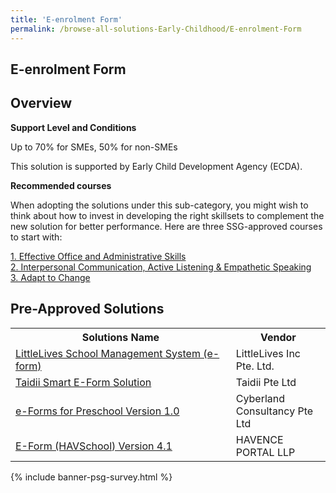 ```yaml
---
title: 'E-enrolment Form'
permalink: /browse-all-solutions-Early-Childhood/E-enrolment-Form
---
```


## E-enrolment Form
## Overview

**Support Level and Conditions**

Up to 70% for SMEs, 50% for non-SMEs

This solution is supported by Early Child Development Agency (ECDA).

**Recommended courses**

When adopting the solutions under this sub-category, you might wish to think about how to invest in developing the right skillsets to complement the new solution for better performance. Here are three SSG-approved courses to start with:

<a href='https://sfec.enterprisejobskills.gov.sg/Course_Internet/CourseDetail.aspx?CoursesReferenceNumber=TGS-2020503896'  target='_blank' rel='noopener'>1. Effective Office and Administrative Skills</a><br>
<a href='https://sfec.enterprisejobskills.gov.sg/Course_Internet/CourseDetail.aspx?CoursesReferenceNumber=TGS-2020000399'  target='_blank' rel='noopener'>2. Interpersonal Communication, Active Listening & Empathetic Speaking</a><br>
<a href='https://sfec.enterprisejobskills.gov.sg/Course_Internet/CourseDetail.aspx?CoursesReferenceNumber=TGS-2020505601'  target='_blank' rel='noopener'>3. Adapt to Change</a><br>

## Pre-Approved Solutions

<table>
<tr>
<th style='width: auto;'><b>Solutions Name</b></th>
<th style='width: 30%;'><b>Vendor</b></th>
</tr>
<tr>
<td><a href='/productivity-solutions-grant/solutionrepo/solution2574' target='_blank'>LittleLives School Management System (e-form)</a><br></td>
<td>LittleLives Inc Pte. Ltd.</td>
</tr>
<tr>
<td><a href='/productivity-solutions-grant/solutionrepo/solution2616' target='_blank'>Taidii Smart E-Form Solution</a><br></td>
<td>Taidii Pte Ltd</td>
</tr>
<tr>
<td><a href='/productivity-solutions-grant/solutionrepo/solution2698' target='_blank'>e-Forms for Preschool Version 1.0</a><br></td>
<td>Cyberland Consultancy Pte Ltd</td>
</tr>
<tr>
<td><a href='/productivity-solutions-grant/solutionrepo/solution3651' target='_blank'>E-Form (HAVSchool) Version 4.1</a><br></td>
<td>HAVENCE PORTAL LLP</td>
</tr>
</table>

{% include banner-psg-survey.html %}
